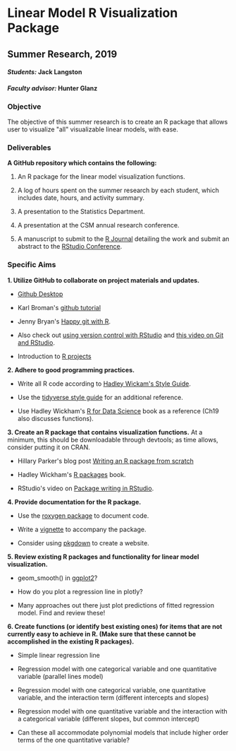 # Linear Model R Visualization Package

## Summer Research, 2019

#### _Students:_ Jack Langston

#### _Faculty advisor:_ Hunter Glanz

### Objective

The objective of this summer research is to create an R package that allows user to visualize "all" visualizable linear models, with ease.

### Deliverables

**A GitHub repository which contains the following:**

1.  An R package for the linear model visualization functions. 

2.  A log of hours spent on the summer research by each student, which includes date, hours, and activity summary.

3.  A presentation to the Statistics Department.

4.  A presentation at the CSM annual research conference.

5.  A manuscript to submit to the [R Journal](https://journal.r-project.org/) detailing the work and submit an abstract to the [RStudio Conference](https://www.rstudio.com/conference/).

### Specific Aims

**1.  Utilize GitHub to collaborate on project materials and updates.**

  * [Github Desktop](https://desktop.github.com/)

  * Karl Broman's [github tutorial](http://kbroman.org/github_tutorial/)

  * Jenny Bryan's [Happy git with R](http://happygitwithr.com/).
  
  * Also check out [using version control with RStudio](https://support.rstudio.com/hc/en-us/articles/200532077-Version-Control-with-Git-and-SVN) and [this video on Git and RStudio](https://www.rstudio.com/resources/webinars/rstudio-essentials-webinar-series-managing-part-2/).
  
  * Introduction to [R projects](https://teachdatascience.com/projects/)


**2.  Adhere to good programming practices.**
  
  * Write all R code according to [Hadley Wickam's Style Guide](http://adv-r.had.co.nz/Style.html).
  
  * Use the [tidyverse style guide](http://style.tidyverse.org/) for an additional reference.
  
  * Use Hadley Wickham's [R for Data Science](http://r4ds.had.co.nz/) book as a reference (Ch19 also discusses functions).
  
  
  **3.  Create an R package that contains visualization functions.**  At a minimum, this should be downloadable through devtools; as time allows, consider putting it on CRAN.
    
  *  Hillary Parker's blog post [Writing an R package from scratch](https://hilaryparker.com/2014/04/29/writing-an-r-package-from-scratch/)
  
  *  Hadley Wickham's [R packages](http://r-pkgs.had.co.nz/) book.
  
  *  RStudio's video on [Package writing in RStudio](https://www.rstudio.com/resources/webinars/rstudio-essentials-webinar-series-programming-part-3/).
  
  
   **4.  Provide documentation for the R package.**

  *  Use the [roxygen package](https://cran.r-project.org/web/packages/roxygen2/vignettes/roxygen2.html) to document code.
  
  *  Write a [vignette](http://r-pkgs.had.co.nz/vignettes.html) to accompany the package.
  
  *  Consider using [pkgdown](http://pkgdown.r-lib.org/index.html) to create a website. 
  
  
  **5. Review existing R packages and functionality for linear model visualization.**
  
  *  geom_smooth() in [ggplot2](https://ggplot2.tidyverse.org/)?
  
  *  How do you plot a regression line in plotly?
  
  *  Many approaches out there just plot predictions of fitted regression model. Find and review these!
  
  **6.  Create functions (or identify best existing ones) for items that are not currently easy to achieve in R.  (Make sure that these cannot be accomplished in the existing R packages).**
  
  *  Simple linear regression line
  
  *  Regression model with one categorical variable and one quantitative variable (parallel lines model)
  
  *  Regression model with one categorical variable, one quantitative variable, and the interaction term (different intercepts and slopes)
  
  *  Regression model with one quantitative variable and the interaction with a categorical variable (different slopes, but common intercept)
  
  *  Can these all accommodate polynomial models that include higher order terms of the one quantitative variable?
  
